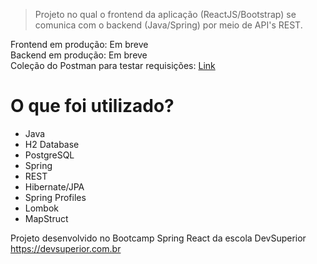 > Projeto no qual o frontend da aplicação (ReactJS/Bootstrap) se comunica com o backend (Java/Spring) por meio de API's REST.

Frontend em produção: Em breve <br/>
Backend em produção: Em breve <br/>
Coleção do Postman para testar requisições: [Link](https://github.com/marcosviniciusam90/dscatalog-bds/blob/master/backend/doc/DSCatalog%20-%20Bootcamp.postman_collection.json) <br/>

# O que foi utilizado?

- Java
- H2 Database
- PostgreSQL
- Spring
- REST
- Hibernate/JPA
- Spring Profiles
- Lombok
- MapStruct

Projeto desenvolvido no Bootcamp Spring React da escola DevSuperior <br/>
https://devsuperior.com.br

